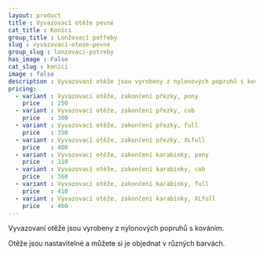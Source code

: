 ```yaml
---
layout: product
title : Vyvazovací otěže pevné
cat_title : Koníci
group_title : Lonžovací potřeby
slug : vyvazovaci-oteze-pevne
group_slug : lonzovaci-potreby
has_image : False
cat_slug : konici
image : false
description : Vyvazovaní otěže jsou vyrobeny z nylonových popruhů s kováním.
pricing:
  - variant : Vyvazovací otěže, zakončení přezky, pony
    price   : 250
  - variant : Vyvazovací otěže, zakončení přezky, cob
    price   : 300
  - variant : Vyvazovací otěže, zakončení přezky, full
    price   : 350
  - variant : Vyvazovací otěže, zakončení přezky, XLfull
    price   : 400
  - variant : Vyvazovací otěže, zakončení karabinky, pony
    price   : 310
  - variant : Vyvazovací otěže, zakončení karabinky, cob
    price   : 360
  - variant : Vyvazovací otěže, zakončení karabinky, full
    price   : 410
  - variant : Vyvazovací otěže, zakončení karabinky, XLfull
    price   : 460
---
```


Vyvazovaní otěže jsou vyrobeny z nylonových popruhů s kováním.

Otěže jsou nastavitelné a můžete si je objednat v různých barvách.

